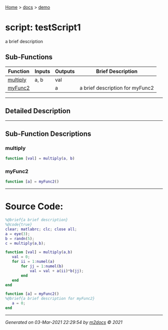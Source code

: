 [Home](../index.md) > [docs](../docs_index.md) > [demo](demo_index.md)  


# script: testScript1

a brief description

## Sub-Functions

| Function | Inputs | Outputs | Brief Description |
| -------- | ------ | ------- | ----------------- |
| [multiply](#multiply) | a, b | val |  |
| [myFunc2](#myfunc2) |  | a | a brief description for myFunc2 |


 ***

## Detailed Description



 ***

## Sub-Function Descriptions

 ### multiply

```matlab
function [val] = multiply(a, b)
```

 
 ### myFunc2

```matlab
function [a] = myFunc2()
```

 


 
 *** 

# Source Code:

 ```matlab 
 %@brief{a brief description}
%@code{true}
clear; matlabrc; clc; close all;
a = eye(3);
b = randn(5);
c = multiply(a,b);

function [val] = multiply(a,b)
    val = 0;
    for ii = 1:numel(a)
        for jj = 1:numel(b)
            val = val + a(ii)*b(jj);
        end
    end
end

function [a] = myFunc2()
%@brief{a brief description for myFunc2}
    a = 0;
end 
``` 
 
***

*Generated on 03-Mar-2021 22:29:54 by [m2docs](https://github.com/crgnam-research/m2docs) © 2021*
